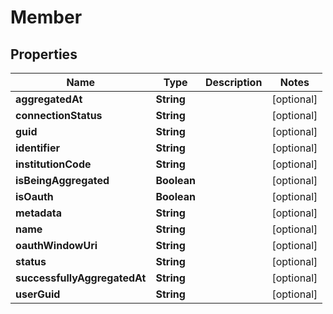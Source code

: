 
# Member

## Properties
Name | Type | Description | Notes
------------ | ------------- | ------------- | -------------
**aggregatedAt** | **String** |  |  [optional]
**connectionStatus** | **String** |  |  [optional]
**guid** | **String** |  |  [optional]
**identifier** | **String** |  |  [optional]
**institutionCode** | **String** |  |  [optional]
**isBeingAggregated** | **Boolean** |  |  [optional]
**isOauth** | **Boolean** |  |  [optional]
**metadata** | **String** |  |  [optional]
**name** | **String** |  |  [optional]
**oauthWindowUri** | **String** |  |  [optional]
**status** | **String** |  |  [optional]
**successfullyAggregatedAt** | **String** |  |  [optional]
**userGuid** | **String** |  |  [optional]



